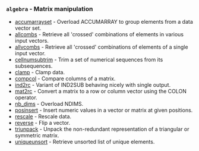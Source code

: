 ### `algebra` -  Matrix manipulation
 
* [accumarrayset](accumarrayset.html) - Overload ACCUMARRAY to group elements from a data vector set.
* [allcombs](allcombs.html) - Retrieve all 'crossed' combinations of elements in various input vectors.
* [allvcombs](allvcombs.html) - Retrieve all 'crossed' combinations of elements of a single input vector.
* [cellnumsubtrim](cellnumsubtrim.html) - Trim a set of numerical sequences from its subsequences.
* [clamp](clamp.html) - Clamp data.
* [compcol](compcol.html) - Compare columns of a matrix.
* [ind2rc](ind2rc.html) - Variant of IND2SUB behaving nicely with single output.
* [mat2rc](mat2rc.html) - Convert a matrix to a row or column vector using the COLON operator.
* [nb_dims](nb_dims.html) - Overload NDIMS.
* [posinsert](posinsert.html) - Insert numeric values in a vector or matrix at given positions.
* [rescale](rescale.html) - Rescale data.
* [reverse](reverse.html) - Flip a vector.
* [triunpack](triunpack.html) - Unpack the non-redundant representation of a triangular or symmetric matrix.
* [uniqueunsort](uniqueunsort.html)   - Retrieve unsorted list of unique elements.
